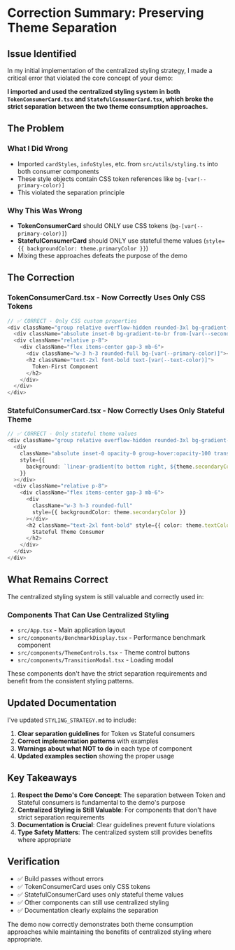 # Correction Summary: Preserving Theme Separation

## Issue Identified

In my initial implementation of the centralized styling strategy, I made a critical error that violated the core concept of your demo:

**I imported and used the centralized styling system in both `TokenConsumerCard.tsx` and `StatefulConsumerCard.tsx`, which broke the strict separation between the two theme consumption approaches.**

## The Problem

### What I Did Wrong

- Imported `cardStyles`, `infoStyles`, etc. from `src/utils/styling.ts` into both consumer components
- These style objects contain CSS token references like `bg-[var(--primary-color)]`
- This violated the separation principle

### Why This Was Wrong

- **TokenConsumerCard** should ONLY use CSS tokens (`bg-[var(--primary-color)]`)
- **StatefulConsumerCard** should ONLY use stateful theme values (`style={{ backgroundColor: theme.primaryColor }}`)
- Mixing these approaches defeats the purpose of the demo

## The Correction

### TokenConsumerCard.tsx - Now Correctly Uses Only CSS Tokens

```typescript
// ✅ CORRECT - Only CSS custom properties
<div className="group relative overflow-hidden rounded-3xl bg-gradient-to-br from-white/10 to-white/5 backdrop-blur-xl border border-white/20 shadow-2xl transition-all duration-300">
  <div className="absolute inset-0 bg-gradient-to-br from-[var(--secondary-color)]/10 via-transparent to-[var(--primary-color)]/10 opacity-0 group-hover:opacity-100 transition-opacity duration-500"></div>
  <div className="relative p-8">
    <div className="flex items-center gap-3 mb-6">
      <div className="w-3 h-3 rounded-full bg-[var(--primary-color)]"></div>
      <h2 className="text-2xl font-bold text-[var(--text-color)]">
        Token-First Component
      </h2>
    </div>
  </div>
</div>
```

### StatefulConsumerCard.tsx - Now Correctly Uses Only Stateful Theme

```typescript
// ✅ CORRECT - Only stateful theme values
<div className="group relative overflow-hidden rounded-3xl bg-gradient-to-br from-white/10 to-white/5 backdrop-blur-xl border border-white/20 shadow-2xl transition-all duration-300">
  <div
    className="absolute inset-0 opacity-0 group-hover:opacity-100 transition-opacity duration-500"
    style={{
      background: `linear-gradient(to bottom right, ${theme.secondaryColor}1A, transparent, ${theme.primaryColor}1A)`,
    }}
  ></div>
  <div className="relative p-8">
    <div className="flex items-center gap-3 mb-6">
      <div
        className="w-3 h-3 rounded-full"
        style={{ backgroundColor: theme.secondaryColor }}
      ></div>
      <h2 className="text-2xl font-bold" style={{ color: theme.textColor }}>
        Stateful Theme Consumer
      </h2>
    </div>
  </div>
</div>
```

## What Remains Correct

The centralized styling system is still valuable and correctly used in:

### Components That Can Use Centralized Styling

- `src/App.tsx` - Main application layout
- `src/components/BenchmarkDisplay.tsx` - Performance benchmark component
- `src/components/ThemeControls.tsx` - Theme control buttons
- `src/components/TransitionModal.tsx` - Loading modal

These components don't have the strict separation requirements and benefit from the consistent styling patterns.

## Updated Documentation

I've updated `STYLING_STRATEGY.md` to include:

1. **Clear separation guidelines** for Token vs Stateful consumers
2. **Correct implementation patterns** with examples
3. **Warnings about what NOT to do** in each type of component
4. **Updated examples section** showing the proper usage

## Key Takeaways

1. **Respect the Demo's Core Concept**: The separation between Token and Stateful consumers is fundamental to the demo's purpose
2. **Centralized Styling is Still Valuable**: For components that don't have strict separation requirements
3. **Documentation is Crucial**: Clear guidelines prevent future violations
4. **Type Safety Matters**: The centralized system still provides benefits where appropriate

## Verification

- ✅ Build passes without errors
- ✅ TokenConsumerCard uses only CSS tokens
- ✅ StatefulConsumerCard uses only stateful theme values
- ✅ Other components can still use centralized styling
- ✅ Documentation clearly explains the separation

The demo now correctly demonstrates both theme consumption approaches while maintaining the benefits of centralized styling where appropriate.

